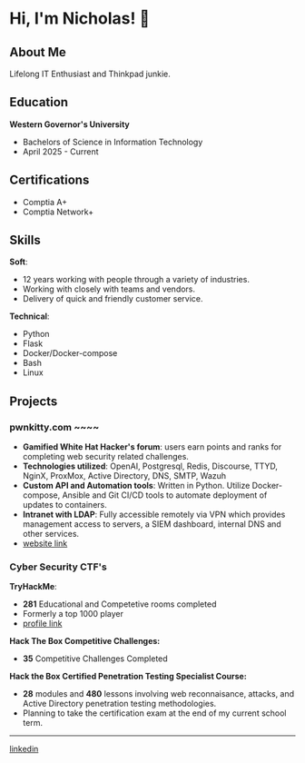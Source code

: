 
# Hi, I'm Nicholas! 🐾

## About Me
Lifelong IT Enthusiast and Thinkpad junkie.

## Education
__Western Governor's University__
- Bachelors of Science in Information Technology
- April 2025 - Current

## Certifications
- Comptia A+
- Comptia Network+

## Skills
  __Soft__:
  - 12 years working with people through a variety of industries.
  - Working with closely with teams and vendors.
  - Delivery of quick and friendly customer service.
  
  __Technical__:
  - Python
  - Flask
  - Docker/Docker-compose
  - Bash
  - Linux
## Projects
  ### pwnkitty.com ~~~~
  - __Gamified White Hat Hacker's forum__: users earn points and ranks for completing web security related challenges.
  - __Technologies utilized__: OpenAI, Postgresql, Redis, Discourse, TTYD, NginX, ProxMox, Active Directory, DNS, SMTP, Wazuh
  - __Custom API and Automation tools__: Written in Python. Utilize Docker-compose, Ansible and Git CI/CD tools to automate deployment of updates to containers.
  - __Intranet with LDAP__: Fully accessible remotely via VPN which provides management access to servers, a SIEM dashboard, internal DNS and other services.
  - [website link](https://pwnkitty.com)

  ### Cyber Security CTF's
  __TryHackMe__: 
  - __281__ Educational and Competetive rooms completed
  - Formerly a top 1000 player
  - [profile link](https://tryhackme.com/t/maiamor)
  
  __Hack The Box Competitive Challenges:__
  - __35__ Competitive Challenges Completed
  
  __Hack the Box Certified Penetration Testing Specialist Course:__
  - __28__ modules and __480__ lessons involving web reconnaisance, attacks, and Active Directory penetration testing methodologies.
  - Planning to take the certification exam at the end of my current school term.

---
[linkedin](https://www.linkedin.com/in/nicholas-mestanas-35149137b/)
